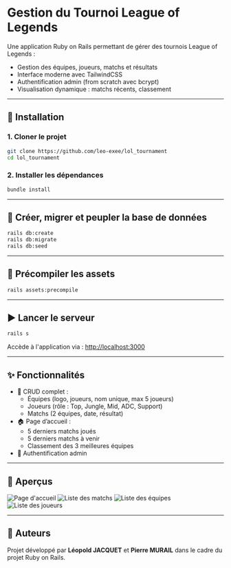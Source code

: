 # Gestion du Tournoi League of Legends

Une application Ruby on Rails permettant de gérer des tournois League of Legends :
- Gestion des équipes, joueurs, matchs et résultats
- Interface moderne avec TailwindCSS
- Authentification admin (from scratch avec bcrypt)
- Visualisation dynamique : matchs récents, classement

---

## 🚀 Installation

### 1. Cloner le projet

```bash
git clone https://github.com/leo-exee/lol_tournament
cd lol_tournament
```

### 2. Installer les dépendances

```bash
bundle install
```

---

## 🧱 Créer, migrer et peupler la base de données

```bash
rails db:create
rails db:migrate
rails db:seed
```

---

## 💅 Précompiler les assets

```bash
rails assets:precompile
```

---

## ▶️ Lancer le serveur

```bash
rails s
```

Accède à l'application via : [http://localhost:3000](http://localhost:3000)

---

## ✨ Fonctionnalités

- 🔧 CRUD complet :
  - Équipes (logo, joueurs, nom unique, max 5 joueurs)
  - Joueurs (rôle : Top, Jungle, Mid, ADC, Support)
  - Matchs (2 équipes, date, résultat)
- 🏠 Page d’accueil :
  - 5 derniers matchs joués
  - 5 derniers matchs à venir
  - Classement des 3 meilleures équipes
- 🔐 Authentification admin

---

## 📸 Aperçus

![Page d'accueil](https://cdn.discordapp.com/attachments/1243134920038285372/1365252479226347540/Screenshot_2025-04-25_at_11.00.05.png?ex=680ca1f4&is=680b5074&hm=74f1ff1392c67b518c27591fee6b569b320f09db70f5d97f687295d518b34f5c& "Page d'accueil")
![Liste des matchs](https://cdn.discordapp.com/attachments/1243134920038285372/1365252479859818506/Screenshot_2025-04-25_at_11.00.42.png?ex=680ca1f4&is=680b5074&hm=cc3c23530489718d96cb28b87c2ecdd60cc2795f1a03e044686b4d17ce88a5d0& "Liste des matchs")
![Liste des équipes](https://cdn.discordapp.com/attachments/1243134920038285372/1365252481063321670/Screenshot_2025-04-25_at_11.01.34.png?ex=680ca1f4&is=680b5074&hm=37cd43c2f414b1ca4d7a6cf6271402989acc201a4de8893ec49a3a5883dbdbf2& "Liste des équipes")
![Liste des joueurs](https://media.discordapp.net/attachments/1243134920038285372/1365252482921402420/Screenshot_2025-04-25_at_11.02.40.png?ex=680ca1f5&is=680b5075&hm=967ee04d5394519067b05e1b374ac9b89c94b25b73c1aa6ca255938d8c9796a4&=&format=webp&quality=lossless&width=1433&height=821 "Liste des joueurs")

---

## 👤 Auteurs

Projet développé par **Léopold JACQUET** et **Pierre MURAIL** dans le cadre du projet Ruby on Rails.
